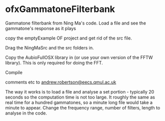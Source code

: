 ofxGammatoneFilterbank
======================

Gammatone filterbank from Ning Ma's code. Load a file and see the gammatone's response as it plays


copy the emptyExample OF project and get rid of the src file.

Drag the NingMaSrc and the src folders in.

Copy the AubioFullOSX library in (or use your own version of the FFTW library). This  is only required for doing the FFT.

Compile


comments etc to andrew.robertson@eecs.qmul.ac.uk

The way it works is to load a file and analyse a set portion - typically 20 seconds so the computation time is not too large. It roughly the same as real time for a hundred gammatones, so a minute long file would take a minute to appear.
Change the frequency range, number of filters, length to analyse in the code.
